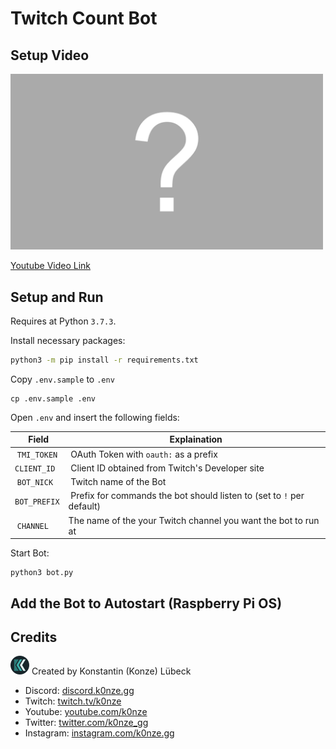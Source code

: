 # Twitch Count Bot 

## Setup Video
<a href="https://youtu.be/nW5W9JBWX5Y">
    <img src="./images/youtube_thumbnail.jpg" width="500"/>
</a>

[Youtube Video Link](https://youtu.be/nW5W9JBWX5Y)

## Setup and Run

Requires at Python `3.7.3`.

Install necessary packages:

```bash
python3 -m pip install -r requirements.txt
```

Copy `.env.sample` to `.env`

```
cp .env.sample .env

```

Open `.env` and insert the following fields:

| Field        | Explaination                                                          |
|--------------|-----------------------------------------------------------------------|
| `TMI_TOKEN`  | OAuth Token with `oauth:` as a prefix                                 |
| `CLIENT_ID`  | Client ID obtained from Twitch's Developer site                       |
| `BOT_NICK`   | Twitch name of the Bot                                                | 
| `BOT_PREFIX` | Prefix for commands the bot should listen to (set to `!` per default) |
| `CHANNEL`    | The name of the your Twitch channel you want the bot to run at        |

Start Bot:

```
python3 bot.py
```

## Add the Bot to Autostart (Raspberry Pi OS)

## Credits
![K0nze Logo](./images/k_logo_30x30.png "Logo") Created by Konstantin (Konze) Lübeck

 * Discord: [discord.k0nze.gg](https://discord.k0nze.gg) 
 * Twitch: [twitch.tv/k0nze](https://twitch.tv/k0nze) 
 * Youtube: [youtube.com/k0nze](https://youtube.com/k0nze) 
 * Twitter: [twitter.com/k0nze_gg](https://twitter.com/k0nze_gg) 
 * Instagram: [instagram.com/k0nze.gg](https://instagram.com/k0nze.gg) 
